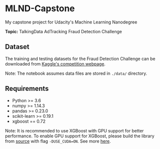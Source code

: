 # MLND-Capstone

My capstone project for Udacity's Machine Learning Nanodegree

**Topic:** TalkingData AdTracking Fraud Detection Challenge

## Dataset

The training and testing datasets for the Fraud Detection Challenge can be downloaded from [Kaggle's competition webpage](https://www.kaggle.com/c/talkingdata-adtracking-fraud-detection/data).

Note: The notebook assumes data files are stored in `./data/` directory.

## Requirements

* Python >= 3.6
* numpy >= 1.14.3
* pandas >= 0.23.0
* scikit-learn >= 0.19.1
* xgboost == 0.72

Note: It is recommended to use XGBoost with GPU support for better performance. To enable GPU support for XGBoost, please build the library from [source](https://github.com/dmlc/xgboost) with flag `-DUSE_CUDA=ON`. See more [here](https://xgboost.readthedocs.io/en/latest/build.html#building-with-gpu-support).
